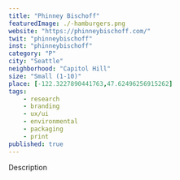 ```yaml
---
title: "Phinney Bischoff"
featuredImage: ./-hamburgers.png
website: "https://phinneybischoff.com/"
twit: "phinneybischoff"
inst: "phinneybischoff"
category: "P"
city: "Seattle"
neighborhood: "Capitol Hill"
size: "Small (1-10)"
place: [-122.3227890441763,47.62496256915262]
tags:
    - research
    - branding
    - ux/ui
    - environmental
    - packaging
    - print
published: true
---
```


Description

